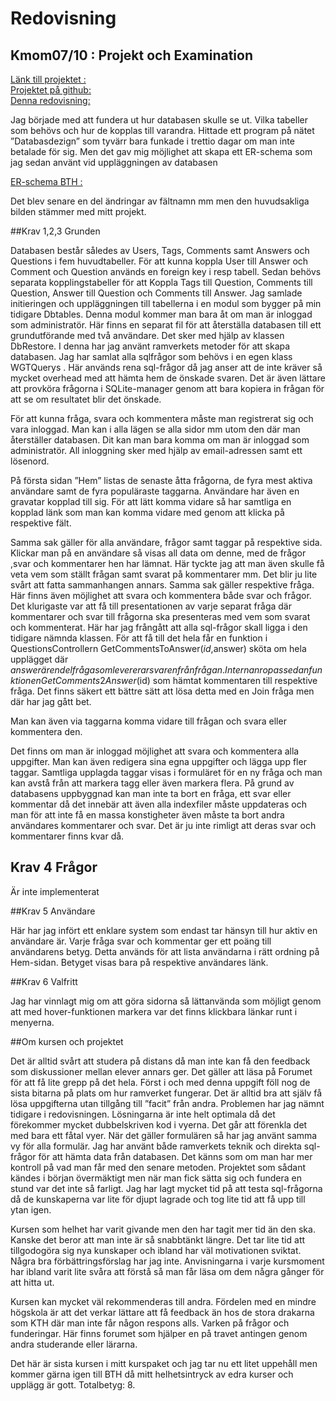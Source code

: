 ﻿Redovisning
====================================
Kmom07/10 : Projekt och Examination
------------------------------------

[Länk till projektet :]( http://www.student.bth.se/~roka13/Projektet/webroot/ )   
[Projektet på github: ]( https://github.com/roka13/wgtotw )   
[Denna redovisning:]( http://www.student.bth.se/~roka13/phpmvc/webroot/   )   

Jag började med att fundera ut hur databasen skulle se ut. Vilka tabeller som behövs och hur de kopplas till varandra. 
Hittade ett program på nätet  ”Databasdezign” som tyvärr bara funkade i trettio dagar om man inte betalade för sig.
 Men det gav mig möjlighet att skapa ett ER-schema som jag sedan använt vid uppläggningen av databasen

[ER-schema BTH : ]( http://www.student.bth.se/~roka13/Projektet/webroot/img/ER-Schema.pdf)  

  Det blev senare en del ändringar av fältnamn mm men den huvudsakliga bilden stämmer med mitt projekt.   
  
##Krav 1,2,3 Grunden  

Databasen består således av  Users, Tags, Comments samt Answers och Questions i fem huvudtabeller.
 För att kunna koppla User till Answer och Comment och Question används en foreign key i resp tabell. 
 Sedan behövs separata kopplingstabeller för att Koppla Tags till Question,  Comments till Question, 
 Answer till Question  och Comments till Answer. Jag samlade initieringen och uppläggningen till tabellerna 
 i en modul som bygger på min tidigare Dbtables. Denna modul kommer man bara åt om man är inloggad som administratör. 
 Här finns en separat fil för att 
återställa databasen till ett grundutförande med två användare. Det sker med hjälp av klassen DbRestore. 
I denna har jag använt ramverkets metoder för att skapa databasen.  Jag har samlat alla  sqlfrågor som behövs
 i en egen klass WGTQuerys . Här används rena sql-frågor då jag anser att de inte kräver så mycket overhead 
 med att hämta hem de önskade svaren. Det är även lättare att provköra frågorna i SQLite-manager genom att
 bara kopiera in frågan för att se om resultatet blir det önskade.   

För att kunna fråga, svara och kommentera måste man registrerat sig och vara inloggad. Man kan i alla lägen
 se alla sidor mm utom den där man återställer databasen. Dit kan man bara komma om man är inloggad som administratör. 
 All inloggning sker med hjälp av email-adressen samt ett lösenord.   

På första sidan ”Hem”  listas de senaste åtta frågorna, de fyra mest aktiva användare  samt de fyra populäraste
 taggarna. Användare har även en gravatar kopplad till sig. För att lätt komma vidare så har samtliga en kopplad 
 länk som man kan komma vidare med genom att klicka på respektive fält.  

Samma sak gäller för alla användare,  frågor samt taggar på respektive sida. Klickar man på en användare så
 visas all data om denne, med de frågor ,svar och kommentarer hen har lämnat. Här tyckte jag att man även skulle 
 få veta vem som ställt frågan samt svarat på kommentarer mm. Det blir ju lite svårt att fatta sammanhangen annars. 
 Samma sak gäller respektive fråga. Här finns även möjlighet att svara och kommentera både svar och frågor.
 Det klurigaste var att få till presentationen av varje separat fråga där kommentarer och svar till frågorna 
 ska presenteras med vem som svarat och kommenterat.  Här har jag frångått att alla sql-frågor skall ligga i 
 den tidigare nämnda klassen. För att få till det hela får en funktion i QuestionsControllern 
 GetCommentsToAnswer($id,$answer)  sköta om hela upplägget där $answer är en delfråga som levererar svaren 
 från frågan. Intern anropas sedan funktionen GetComments2Answer($id) som hämtat kommentaren till respektive fråga. 
 Det finns säkert ett bättre sätt att lösa detta med en Join fråga men där har jag gått bet.  

  Man kan även via taggarna komma vidare till frågan och svara eller kommentera den.  
  
  Det finns om man är inloggad möjlighet att svara och kommentera alla uppgifter. Man kan även redigera
  sina egna uppgifter och lägga upp fler taggar. Samtliga upplagda taggar visas i formuläret för en ny fråga
  och man kan avstå från att markera tagg eller även markera flera. På grund av  databasens uppbyggnad kan man
  inte ta bort en fråga, ett svar eller kommentar då det innebär att även alla indexfiler måste uppdateras och man
  för att inte få en massa konstigheter även måste ta bort andra användares kommentarer och svar. Det är ju inte
  rimligt att deras svar och kommentarer finns kvar då.    
  
## Krav 4 Frågor  
  
  Är inte implementerat  
  
##Krav 5 Användare  
  
  Här har jag infört ett enklare system som endast tar hänsyn till hur aktiv en användare är. Varje fråga svar
  och kommentar ger ett poäng till användarens betyg. Detta används för att lista användarna i rätt 
  ordning på Hem-sidan. Betyget visas bara på respektive användares länk.  
  
##Krav 6 Valfritt  
  
  Jag har vinnlagt mig om att göra sidorna så lättanvända som möjligt genom att med hover-funktionen markera
  var det finns klickbara länkar runt i menyerna.  
  
##Om kursen och projektet  
  
  Det är alltid svårt att studera på distans då man inte kan få den feedback som diskussioner mellan 
  elever annars ger. Det gäller att läsa på Forumet för att få lite grepp på det hela.  Först i och med denna
  uppgift föll nog de sista bitarna på plats om hur ramverket fungerar. Det är alltid bra att själv få lösa 
  uppgifterna utan tillgång till ”facit” från andra. Problemen har jag nämnt tidigare i redovisningen.
  Lösningarna är inte helt optimala då det förekommer mycket dubbelskriven kod i vyerna. Det går att förenkla
  det med bara ett fåtal vyer.  När det gäller formulären så har jag använt samma vy för alla formulär. 
  Jag har använt både ramverkets teknik och direkta sql-frågor för att hämta data från databasen.  Det känns som 
  om man har mer kontroll på vad man får med den senare metoden.  Projektet som sådant kändes i början övermäktigt
  men när man fick sätta sig och fundera en stund var det inte så farligt. Jag har lagt mycket tid på att
  testa sql-frågorna då de kunskaperna var lite för djupt lagrade och tog lite tid att få upp till ytan igen.   
  
  Kursen som helhet har varit givande men den har tagit mer tid än den ska.  Kanske det beror att man inte 
  är så snabbtänkt längre. Det tar lite tid att tillgodogöra sig nya kunskaper och ibland har väl 
  motivationen sviktat. Några bra förbättringsförslag har jag inte. Anvisningarna i varje kursmoment har 
  ibland varit lite svåra att förstå så man får läsa om dem några gånger för att hitta ut.   
  
  Kursen kan mycket väl rekommenderas till andra.  Fördelen med en mindre högskola är att det verkar lättare 
  att få feedback än hos de stora drakarna som KTH där man inte får någon respons alls. Varken på frågor och 
  funderingar. Här finns forumet som hjälper en på travet antingen genom andra studerande eller lärarna.   
  
  Det här är sista kursen i mitt kurspaket och jag tar nu ett litet uppehåll men kommer gärna igen till BTH
  då mitt helhetsintryck av edra kurser och upplägg är gott.  Totalbetyg: 8.
  